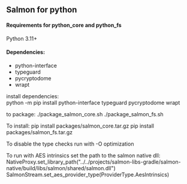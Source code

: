 ## Salmon for python

#### Requirements for python_core and python_fs
Python 3.11+  

#### Dependencies:
* python-interface  
* typeguard
* pycryptodome
* wrapt

install dependencies:  
python -m pip install python-interface typeguard pycryptodome wrapt

to package:
./package_salmon_core.sh 
./package_salmon_fs.sh 

To install: 
pip install packages/salmon_core.tar.gz
pip install packages/salmon_fs.tar.gz

To disable the type checks run with -O optimization

To run with AES intrinsics set the path to the salmon native dll:
NativeProxy.set_library_path("../../projects/salmon-libs-gradle/salmon-native/build/libs/salmon/shared/salmon.dll")
SalmonStream.set_aes_provider_type(ProviderType.AesIntrinsics)

